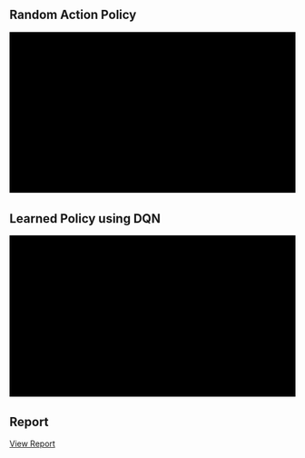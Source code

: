 
## Random Action Policy
![Demo CountPages alpha](https://github.com/MOONLABIISERB/marl-ecs-course/blob/agamdeep_20021/EndSem/random.gif)

## Learned Policy using DQN

![Demo CountPages alpha](https://github.com/MOONLABIISERB/marl-ecs-course/blob/agamdeep_20021/EndSem/video.gif)



## Report
[View Report](MARLEndterm.pdf)
